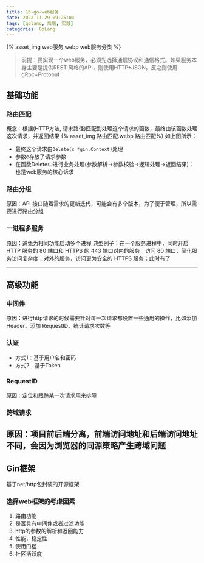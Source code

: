 ```yaml
---
title: 16-go-web服务
date: 2022-11-29 09:25:04
tags: [golang, 后端, 实践]
categories: GoLang
---
```


{% asset_img web服务.webp web服务分类 %}
> 前提：要实现一个web服务，必须先选择通信协议和通信格式。如果服务本身主要是提供REST 风格的API，则使用HTTP+JSON。反之则使用gRpc+Protobuf
## 基础功能
### 路由匹配
概念：根据(HTTP方法, 请求路径)匹配到处理这个请求的函数，最终由该函数处理这次请求，并返回结果
{% asset_img 路由匹配.webp 路由匹配%}
如上图所示：
-   最终这个请求由`Delete(c *gin.Context)`处理
-   参数c存放了请求参数
-   在函数Delete中进行业务处理(参数解析->参数校验->逻辑处理->返回结果)：也是web服务的核心诉求

### 路由分组
原因：API 接口随着需求的更新迭代，可能会有多个版本，为了便于管理，所以需要进行路由分组
### 一进程多服务
原因：避免为相同功能启动多个进程
典型例子：在一个服务进程中，同时开启 HTTP 服务的 80 端口和 HTTPS 的 443 端口对内的服务，访问 80 端口，简化服务访问复杂度；对外的服务，访问更为安全的 HTTPS 服务；此时有了

---
## 高级功能
### 中间件
原因：进行http请求的时候需要针对每一次请求都设置一些通用的操作，比如添加 Header、添加 RequestID、统计请求次数等
### 认证
- 方式1：基于用户名和密码
- 方式2：基于Token
### RequestID
原因：定位和跟踪某一次请求用来排障
### 跨域请求
原因：项目前后端分离，前端访问地址和后端访问地址不同，会因为浏览器的同源策略产生跨域问题
---
## Gin框架
基于net/http包封装的开源框架
### 选择web框架的考虑因素
1.  路由功能
2.  是否具有中间件或者过滤功能
3.  http的参数的解析和返回能力
4.  性能，稳定性
5.  使用门槛
6.  社区活跃度
